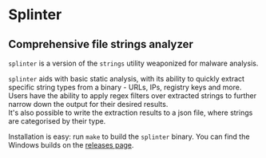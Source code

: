 # Splinter
## Comprehensive file strings analyzer

`splinter` is a version of the `strings` utility weaponized for malware analysis.

`splinter` aids with basic static analysis, with its ability to quickly extract specific string types from a binary - URLs, IPs, registry keys and more.  
Users have the ability to apply regex filters over extracted strings to further narrow down the output for their desired results.  
It's also possible to write the extraction results to a json file, where strings are categorised by their type.

Installation is easy: run `make` to build the `splinter` binary.
You can find the Windows builds on the [releases page](https://github.com/pygrum/splinter/releases).